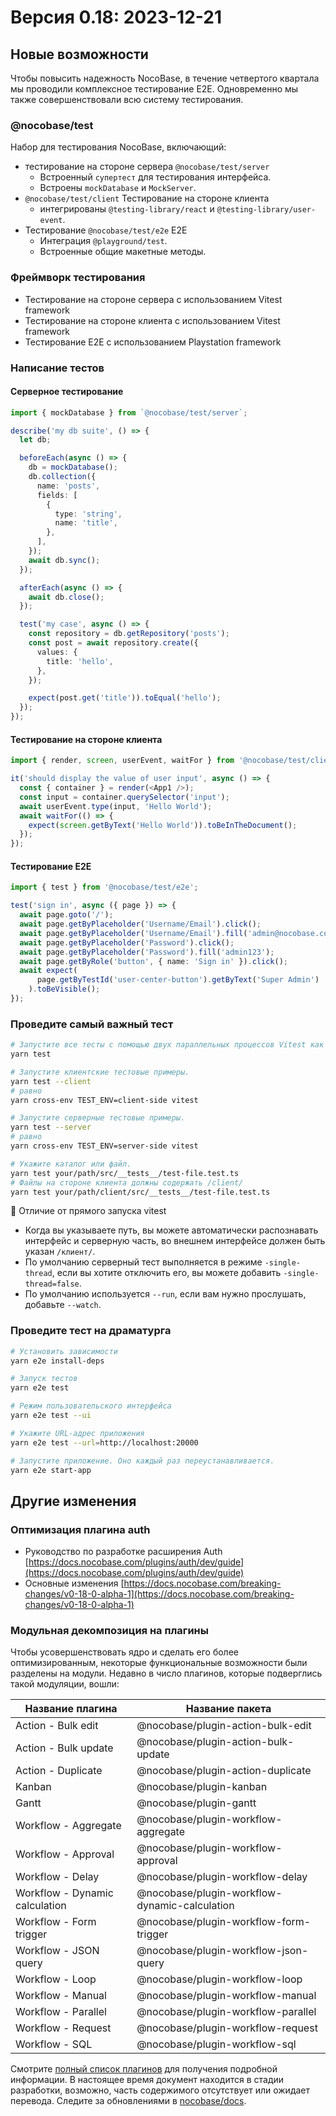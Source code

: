 # Версия 0.18: 2023-12-21

## Новые возможности

Чтобы повысить надежность NocoBase, в течение четвертого квартала мы проводили комплексное тестирование E2E. Одновременно мы также совершенствовали всю систему тестирования.

### @nocobase/test

Набор для тестирования NocoBase, включающий:

- тестирование на стороне сервера `@nocobase/test/server`
  - Встроенный `супертест` для тестирования интерфейса.
  - Встроены `mockDatabase` и `MockServer`.
- `@nocobase/test/client` Тестирование на стороне клиента
  - интегрированы `@testing-library/react` и `@testing-library/user-event`.
- Тестирование `@nocobase/test/e2e` E2E
  - Интеграция `@playground/test`.
  - Встроенные общие макетные методы.

### Фреймворк тестирования

- Тестирование на стороне сервера с использованием Vitest framework
- Тестирование на стороне клиента с использованием Vitest framework
- Тестирование E2E с использованием Playstation framework

### Написание тестов

#### Серверное тестирование

```typescript
import { mockDatabase } from `@nocobase/test/server`;

describe('my db suite', () => {
  let db;

  beforeEach(async () => {
    db = mockDatabase();
    db.collection({
      name: 'posts',
      fields: [
        {
          type: 'string',
          name: 'title',
        },
      ],
    });
    await db.sync();
  });

  afterEach(async () => {
    await db.close();
  });

  test('my case', async () => {
    const repository = db.getRepository('posts');
    const post = await repository.create({
      values: {
        title: 'hello',
      },
    });

    expect(post.get('title')).toEqual('hello');
  });
});
```

#### Тестирование на стороне клиента

```typescript
import { render, screen, userEvent, waitFor } from '@nocobase/test/client';

it('should display the value of user input', async () => {
  const { container } = render(<App1 />);
  const input = container.querySelector('input');
  await userEvent.type(input, 'Hello World');
  await waitFor(() => {
    expect(screen.getByText('Hello World')).toBeInTheDocument();
  });
});
```

#### Тестирование E2E

```typescript
import { test } from '@nocobase/test/e2e';

test('sign in', async ({ page }) => {
  await page.goto('/');
  await page.getByPlaceholder('Username/Email').click();
  await page.getByPlaceholder('Username/Email').fill('admin@nocobase.com');
  await page.getByPlaceholder('Password').click();
  await page.getByPlaceholder('Password').fill('admin123');
  await page.getByRole('button', { name: 'Sign in' }).click();
  await expect(
      page.getByTestId('user-center-button').getByText('Super Admin')
    ).toBeVisible();
});
```

### Проведите самый важный тест

```bash
# Запустите все тесты с помощью двух параллельных процессов Vitest как для внешнего интерфейса, так и для серверной части.
yarn test

# Запустите клиентские тестовые примеры.
yarn test --client
# равно
yarn cross-env TEST_ENV=client-side vitest

# Запустите серверные тестовые примеры.
yarn test --server
# равно
yarn cross-env TEST_ENV=server-side vitest

# Укажите каталог или файл.
yarn test your/path/src/__tests__/test-file.test.ts
# Файлы на стороне клиента должны содержать /client/
yarn test your/path/client/src/__tests__/test-file.test.ts
```

📢 Отличие от прямого запуска vitest

- Когда вы указываете путь, вы можете автоматически распознавать интерфейс и серверную часть, во внешнем интерфейсе должен быть указан `/клиент/`.
- По умолчанию серверный тест выполняется в режиме `-single-thread`, если вы хотите отключить его, вы можете добавить `-single-thread=false`.
- По умолчанию используется `--run`, если вам нужно прослушать, добавьте `--watch`.

### Проведите тест на драматурга

```bash
# Установить зависимости
yarn e2e install-deps

# Запуск тестов
yarn e2e test

# Режим пользовательского интерфейса
yarn e2e test --ui

# Укажите URL-адрес приложения
yarn e2e test --url=http://localhost:20000

# Запустите приложение. Оно каждый раз переустанавливается.
yarn e2e start-app
```

## Другие изменения

### Оптимизация плагина auth

- Руководство по разработке расширения Auth [https://docs.nocobase.com/plugins/auth/dev/guide](https://docs.nocobase.com/plugins/auth/dev/guide)
- Основные изменения [https://docs.nocobase.com/breaking-changes/v0-18-0-alpha-1](https://docs.nocobase.com/breaking-changes/v0-18-0-alpha-1)

### Модульная декомпозиция на плагины

Чтобы усовершенствовать ядро и сделать его более оптимизированным, некоторые функциональные возможности были разделены на модули. Недавно в число плагинов, которые подверглись такой модуляции, вошли:

| Название плагина               | Название пакета                               |
| ------------------------------ | --------------------------------------------- |
| Action - Bulk edit             | @nocobase/plugin-action-bulk-edit             |
| Action - Bulk update           | @nocobase/plugin-action-bulk-update           |
| Action - Duplicate             | @nocobase/plugin-action-duplicate             |
| Kanban                         | @nocobase/plugin-kanban                       |
| Gantt                          | @nocobase/plugin-gantt                        |
| Workflow - Aggregate           | @nocobase/plugin-workflow-aggregate           |
| Workflow - Approval            | @nocobase/plugin-workflow-approval            |
| Workflow - Delay               | @nocobase/plugin-workflow-delay               |
| Workflow - Dynamic calculation | @nocobase/plugin-workflow-dynamic-calculation |
| Workflow - Form trigger        | @nocobase/plugin-workflow-form-trigger        |
| Workflow - JSON query          | @nocobase/plugin-workflow-json-query          |
| Workflow - Loop                | @nocobase/plugin-workflow-loop                |
| Workflow - Manual              | @nocobase/plugin-workflow-manual              |
| Workflow - Parallel            | @nocobase/plugin-workflow-parallel            |
| Workflow - Request             | @nocobase/plugin-workflow-request             |
| Workflow - SQL                 | @nocobase/plugin-workflow-sql                 |

Смотрите [полный список плагинов](https://docs.nocobase.com/plugins) для получения подробной информации. В настоящее время документ находится в стадии разработки, возможно, часть содержимого отсутствует или ожидает перевода. Следите за обновлениями в [nocobase/docs](https://github.com/nocobase/docs).
